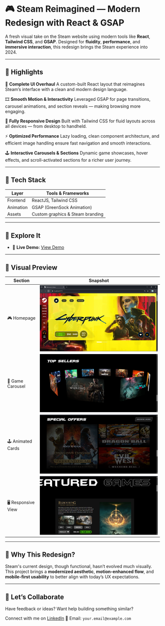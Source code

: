 

# 🎮 Steam Reimagined — Modern Redesign with React & GSAP

A fresh visual take on the Steam website using modern tools like **React**, **Tailwind CSS**, and **GSAP**. Designed for **fluidity**, **performance**, and **immersive interaction**, this redesign brings the Steam experience into 2024.

---

## 🌟 Highlights

🎯 **Complete UI Overhaul**
A custom-built React layout that reimagines Steam’s interface with a clean and modern design language.

🎞️ **Smooth Motion & Interactivity**
Leveraged GSAP for page transitions, carousel animations, and section reveals — making browsing more engaging.

📱 **Fully Responsive Design**
Built with Tailwind CSS for fluid layouts across all devices — from desktop to handheld.

⚡ **Optimized Performance**
Lazy loading, clean component architecture, and efficient image handling ensure fast navigation and smooth interactions.

🕹️ **Interactive Carousels & Sections**
Dynamic game showcases, hover effects, and scroll-activated sections for a richer user journey.

---

## 🧰 Tech Stack

| Layer     | Tools & Frameworks               |
| --------- | -------------------------------- |
| Frontend  | ReactJS, Tailwind CSS            |
| Animation | GSAP (GreenSock Animation)       |
| Assets    | Custom graphics & Steam branding |

---

## 🔗 Explore It

* 🔴 **Live Demo:** [View Demo](https://your-steam-demo-link.com)


---

## 📸 Visual Preview

| Section             | Snapshot                                |
| ------------------- | --------------------------------------- |
| 🎮 Homepage         | ![Hero](./screenshots/Home.png)         |
| 🧩 Game Carousel    | ![Carousel](./screenshots/Loop.png) |
| 🕹️ Animated Cards  | ![Cards](./screenshots/Offer.png)       |
| 🖥️ Responsive View | ![Mobile](./screenshots/Featured.png) |

---

## 🧠 Why This Redesign?

Steam's current design, though functional, hasn’t evolved much visually. This project brings a **modernized aesthetic**, **motion-enhanced flow**, and **mobile-first usability** to better align with today’s UX expectations.

---

## 💬 Let’s Collaborate

Have feedback or ideas? Want help building something similar?

Connect with me on [LinkedIn](https://linkedin.com/in/your-profile)
📧 Email: `your.email@example.com`


